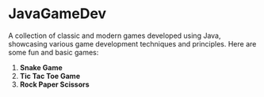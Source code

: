 # JavaGameDev
A collection of classic and modern games developed using Java, showcasing various game development techniques and principles. Here are some fun and basic games:

1. **Snake Game**
2. **Tic Tac Toe Game**
3. **Rock Paper Scissors**
